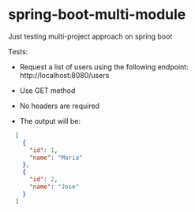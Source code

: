 # spring-boot-multi-module
Just testing multi-project approach on spring boot

Tests:

* Request a list of users using the following endpoint: http://localhost:8080/users

* Use GET method

* No headers are required

* The output will be:
```json
  [
    {
      "id": 1,
      "name": "Maria"
    },
    {
      "id": 2,
      "name": "Jose"
    }
  ]
```
